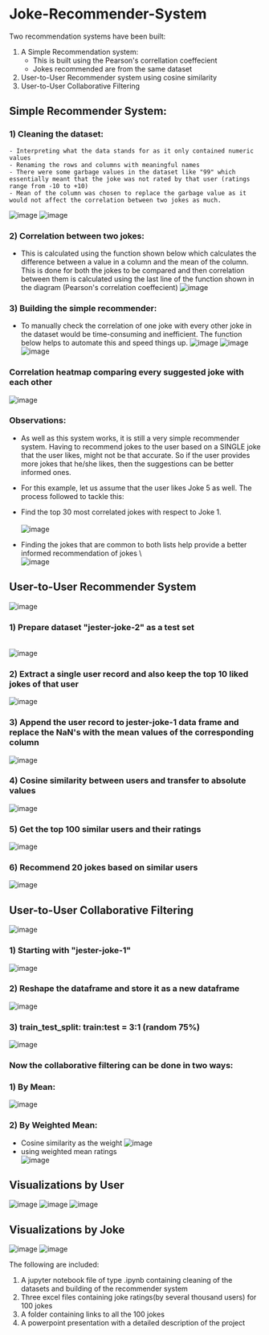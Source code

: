 # Joke-Recommender-System
Two recommendation systems have been built:
1) A Simple Recommendation system:
    - This is built using the Pearson's correllation coeffecient 
    - Jokes recommended are from the same dataset
2) User-to-User Recommender system using cosine similarity
2) User-to-User Collaborative Filtering


## **Simple Recommender System:**
### 1) Cleaning the dataset:
    - Interpreting what the data stands for as it only contained numeric values 
    - Renaming the rows and columns with meaningful names
    - There were some garbage values in the dataset like "99" which essentially meant that the joke was not rated by that user (ratings range from -10 to +10)
    - Mean of the column was chosen to replace the garbage value as it would not affect the correlation between two jokes as much.

![image](https://user-images.githubusercontent.com/79359151/109817334-cba78e00-7c6c-11eb-9d75-0a88070ef1b9.png)
![image](https://user-images.githubusercontent.com/79359151/109817415-dfeb8b00-7c6c-11eb-95be-cf2209415f52.png)

 
### 2) Correlation between two jokes: 
   - This is calculated using the function shown below which calculates the difference between a value in a column and the mean of the column. This is done for both the jokes to be compared and then correlation between them is calculated using the last line of the function shown in the diagram (Pearson's correlation coeffecient)
![image](https://user-images.githubusercontent.com/79359151/109815105-3efbd080-7c6a-11eb-801b-54f068bdfd0c.png)

### 3) Building the simple recommender:
   - To manually check the correlation of one joke with every other joke in the dataset would be time-consuming and inefficient. The function below helps to automate this and speed things up.
![image](https://user-images.githubusercontent.com/79359151/109818269-c72fa500-7c6d-11eb-95c6-53dd412a13a5.png)
![image](https://user-images.githubusercontent.com/79359151/109818673-35746780-7c6e-11eb-837a-5eaf98c5b8b3.png)
![image](https://user-images.githubusercontent.com/79359151/109818728-47560a80-7c6e-11eb-8f6b-51c8ed155936.png)


### **Correlation heatmap comparing every suggested joke with each other**
![image](https://user-images.githubusercontent.com/79359151/109818830-63f24280-7c6e-11eb-89b3-8ddfc156fa32.png)

### Observations:
   - As well as this system works, it is still a very simple recommender system. Having to recommend jokes to the user based on a SINGLE joke that the user likes, might not be that accurate. So if the user provides more jokes that he/she likes, then the suggestions can be better informed ones.
   - For this example, let us assume that the user likes Joke 5 as well. The process followed to tackle this:
   - Find the top 30 most correlated jokes with respect to Joke 1. 
\
\
![image](https://user-images.githubusercontent.com/79359151/109819315-e418a800-7c6e-11eb-9c05-9c6097b43abd.png)

   - Finding the jokes that are common to both lists help provide a better informed recommendation of jokes
\ 
\
![image](https://user-images.githubusercontent.com/79359151/109820142-b2eca780-7c6f-11eb-82ba-e0af0b0b3234.png)





## **User-to-User Recommender System**
![image](https://user-images.githubusercontent.com/79359151/109822036-8c2f7080-7c71-11eb-8d85-eb92527a2b2d.png)
### 1) Prepare dataset "jester-joke-2" as a test set 
\
![image](https://user-images.githubusercontent.com/79359151/109822276-c4cf4a00-7c71-11eb-98be-180b6678881e.png)
### 2) Extract a single user record and also keep the top 10 liked jokes of that user
![image](https://user-images.githubusercontent.com/79359151/109822498-f7794280-7c71-11eb-8f4e-95a253518ae6.png)
### 3) Append the user record to jester-joke-1 data frame and replace the NaN's with the mean values of the corresponding column
![image](https://user-images.githubusercontent.com/79359151/109822723-30b1b280-7c72-11eb-8441-b739ec640e1b.png)
### 4) Cosine similarity between users and transfer to absolute values
![image](https://user-images.githubusercontent.com/79359151/109822828-4c1cbd80-7c72-11eb-8692-01ee0a7d13b0.png)
### 5) Get the top 100 similar users and their ratings
![image](https://user-images.githubusercontent.com/79359151/109822888-5c349d00-7c72-11eb-8823-bf7859f4105b.png)
### 6) Recommend 20 jokes based on similar users
![image](https://user-images.githubusercontent.com/79359151/109822989-766e7b00-7c72-11eb-8ff4-e03fff90f6e2.png)



## User-to-User Collaborative Filtering
![image](https://user-images.githubusercontent.com/79359151/109823987-60ad8580-7c73-11eb-98f0-235cafc818e4.png)
### 1) Starting with "jester-joke-1"
![image](https://user-images.githubusercontent.com/79359151/109824153-85096200-7c73-11eb-9260-6bf045ee4462.png)
### 2) Reshape the dataframe and store it as a new dataframe
![image](https://user-images.githubusercontent.com/79359151/109824356-b6822d80-7c73-11eb-8a42-ab51ce225d00.png)
### 3) train_test_split: train:test = 3:1 (random 75%)
![image](https://user-images.githubusercontent.com/79359151/109824699-06f98b00-7c74-11eb-908c-a4627d7fd4d6.png)

### Now the collaborative filtering can be done in two ways:
### 1) By Mean: 
![image](https://user-images.githubusercontent.com/79359151/109824915-41632800-7c74-11eb-9cc1-4746b8c637f7.png)
### 2) By Weighted Mean: 
   - Cosine similarity as the weight
   ![image](https://user-images.githubusercontent.com/79359151/109825044-635caa80-7c74-11eb-8aa1-67750d460622.png)
   - using weighted mean ratings \
   ![image](https://user-images.githubusercontent.com/79359151/109825130-7a030180-7c74-11eb-8d22-7a55d0528bf7.png)


## Visualizations by User
![image](https://user-images.githubusercontent.com/79359151/109825273-a028a180-7c74-11eb-872d-6e78c6b6bf1e.png)
![image](https://user-images.githubusercontent.com/79359151/109825308-aae33680-7c74-11eb-9950-6fdaf1bfd142.png)
![image](https://user-images.githubusercontent.com/79359151/109825360-b6cef880-7c74-11eb-96f3-7c62ee41c8ed.png)

## Visualizations by Joke
![image](https://user-images.githubusercontent.com/79359151/109825435-c9e1c880-7c74-11eb-9112-be37eeb62531.png)
![image](https://user-images.githubusercontent.com/79359151/109825527-de25c580-7c74-11eb-8c96-356209615df7.png)

The following are included:
1) A jupyter notebook file of type .ipynb containing cleaning of the datasets and building of the recommender system
2) Three excel files containing joke ratings(by several thousand users) for 100 jokes 
3) A folder containing links to all the 100 jokes
4) A powerpoint presentation with a detailed description of the project



